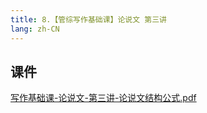 ```yaml
---
title: 8.【管综写作基础课】论说文 第三讲
lang: zh-CN
---
```


## 课件
[写作基础课-论说文-第三讲-论说文结构公式.pdf](..%2F..%2Fpublic%2Fwrite%2F1.%E5%86%99%E4%BD%9C-%E5%9F%BA%E7%A1%80%E7%9F%A5%E8%AF%86%2F8.%E3%80%90%E7%AE%A1%E7%BB%BC%E5%86%99%E4%BD%9C%E5%9F%BA%E7%A1%80%E8%AF%BE%E3%80%91%E8%AE%BA%E8%AF%B4%E6%96%87%20%E7%AC%AC%E4%B8%89%E8%AE%B2%2F%E5%86%99%E4%BD%9C%E5%9F%BA%E7%A1%80%E8%AF%BE-%E8%AE%BA%E8%AF%B4%E6%96%87-%E7%AC%AC%E4%B8%89%E8%AE%B2-%E8%AE%BA%E8%AF%B4%E6%96%87%E7%BB%93%E6%9E%84%E5%85%AC%E5%BC%8F.pdf)





